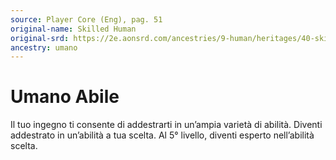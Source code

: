 ```yaml
---
source: Player Core (Eng), pag. 51
original-name: Skilled Human
original-srd: https://2e.aonsrd.com/ancestries/9-human/heritages/40-skilled-human
ancestry: umano
---
```


# Umano Abile

Il tuo ingegno ti consente di addestrarti in un’ampia varietà di abilità.
Diventi addestrato in un’abilità a tua scelta. Al 5° livello, diventi esperto
nell’abilità scelta.
